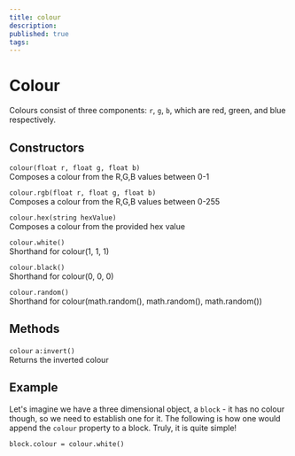 ```yaml
---
title: colour
description: 
published: true
tags: 
---
```


# Colour

Colours consist of three components: `r`, `g`, `b`, which are red, green, and blue respectively. 

## Constructors

`colour(float r, float g, float b)`  
Composes a colour from the R,G,B values between 0-1

`colour.rgb(float r, float g, float b)`  
Composes a colour from the R,G,B values between 0-255

`colour.hex(string hexValue)`  
Composes a colour from the provided hex value

`colour.white()`  
Shorthand for colour(1, 1, 1)

`colour.black()`  
Shorthand for colour(0, 0, 0)

`colour.random()`  
Shorthand for colour(math.random(), math.random(), math.random())

## Methods

`colour` `a:invert()`  
Returns the inverted colour


## Example
Let's imagine we have a three dimensional object, a `block` - it has no colour though, so we need to establish one for it. The following is how one would append the `colour` property to a block. Truly, it is quite simple!

```
block.colour = colour.white()
```
